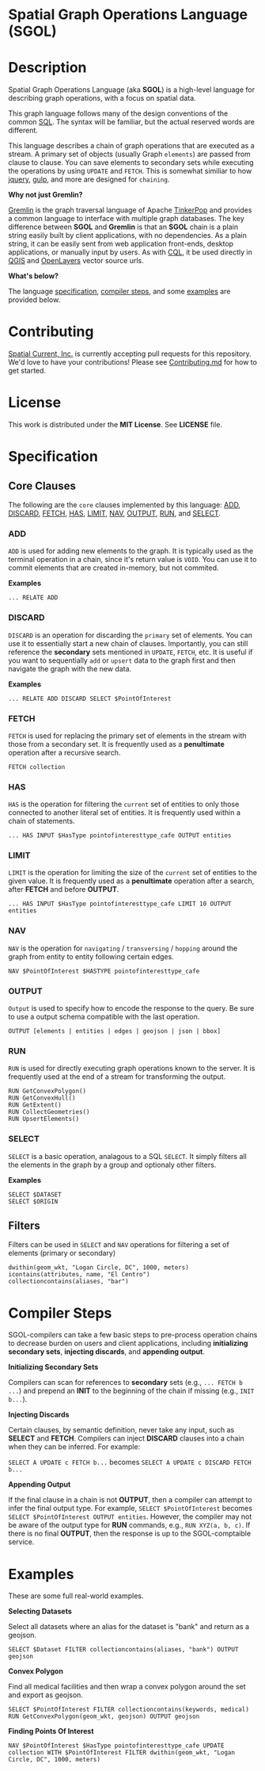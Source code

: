 # Spatial Graph Operations Language (SGOL)

# Description

Spatial Graph Operations Language (aka **SGOL**) is a high-level language for describing graph operations, with a focus on spatial data.

This graph language follows many of the design conventions of the common [SQL](https://en.wikipedia.org/wiki/SQL).  The syntax will be familiar, but the actual reserved words are different.

This language describes a chain of graph operations that are executed as a stream.  A primary set of objects (usually Graph `elements`) are passed from clause to clause.  You can save elements to secondary sets while executing the operations by using `UPDATE` and `FETCH`.  This is somewhat similiar to how [jquery](https://jquery.com/), [gulp](http://gulpjs.com/), and more are designed for `chaining`.

**Why not just Gremlin?**

[Gremlin](http://tinkerpop.apache.org/gremlin.html) is the graph traversal language of Apache [TinkerPop](http://tinkerpop.apache.org/) and provides a common language to interface with multiple graph databases.  The key difference between **SGOL** and **Gremlin** is that an **SGOL** chain is a plain string easily built by client applications, with no dependencies.  As a plain string, it can be easily sent from web application front-ends, desktop applications, or manually input by users.  As with [CQL](http://docs.geoserver.org/latest/en/user/tutorials/cql/cql_tutorial.html), it be used directly in [QGIS](http://qgis.org/en/site/) and [OpenLayers](http://openlayers.org/) vector source urls.

**What's below?**

The language [specification](#specification), [compiler steps](#compiler-steps), and some [examples](#examples) are provided below.

# Contributing

[Spatial Current, Inc.](https://spatialcurrent.io) is currently accepting pull requests for this repository.  We'd love to have your contributions!  Please see [Contributing.md](https://github.com/spatialcurrent/sgol/blob/master/CONTRIBUTING.md) for how to get started.

# License 

This work is distributed under the **MIT License**.  See **LICENSE** file.

# Specification

## Core Clauses

The following are the `core` clauses implemented by this language: [ADD](#add), [DISCARD](#discard), [FETCH](#fetch), [HAS](#has), [LIMIT](#limit), [NAV](#nav), [OUTPUT](#output), [RUN](#run), and [SELECT](#select).

### ADD

`ADD` is used for adding new elements to the graph.  It is typically used as the terminal operation in a chain, since it's return value is `VOID`.  You can use it to commit elements that are created in-memory, but not commited.

**Examples**

```
... RELATE ADD
```

### DISCARD

`DISCARD` is an operation for discarding the `primary` set of elements.  You can use it to essentially start a new chain of clauses.  Importantly, you can still reference the **secondary** sets mentioned in `UPDATE`, `FETCH`, etc.  It is useful if you want to sequentially `add` or `upsert` data to the graph first and then navigate the graph with the new data.

**Examples**

```
... RELATE ADD DISCARD SELECT $PointOfInterest
```

### FETCH

`FETCH` is used for replacing the primary set of elements in the stream with those from a secondary set.  It is frequently used as a **penultimate** operation after a recursive search.

```
FETCH collection
```

### HAS

`HAS` is the operation for filtering the `current` set of entities to only those connected to another literal set of entities.  It is frequently used within a chain of statements.

```
... HAS INPUT $HasType pointofinteresttype_cafe OUTPUT entities
```

### LIMIT

`LIMIT` is the operation for limiting the size of the `current` set of entities to the given value.  It is frequently used as a **penultimate** operation after a search, after **FETCH** and before **OUTPUT**.

```
... HAS INPUT $HasType pointofinteresttype_cafe LIMIT 10 OUTPUT entities
```

### NAV

`NAV` is the operation for `navigating` / `transversing` / `hopping` around the graph from entity to entity following certain edges.

```
NAV $PointOfInterest $HASTYPE pointofinteresttype_cafe
```


### OUTPUT

`Output` is used to specify how to encode the response to the query.  Be sure to use a output schema compatible with the last operation.

```
OUTPUT [elements | entities | edges | geojson | json | bbox]
```

### RUN

`RUN` is used for directly executing graph operations known to the server.  It is frequently used at the end of a stream for transforming the output.

```
RUN GetConvexPolygon()
RUN GetConvexHull()
RUN GetExtent()
RUN CollectGeometries()
RUN UpsertElements()
```

### SELECT

`SELECT` is a basic operation, analagous to a SQL `SELECT`.  It simply filters all the elements in the graph by a group and optionaly other filters.

**Examples**
 
 ```
 SELECT $DATASET
 SELECT $ORIGIN
 ```

## Filters

Filters can be used in `SELECT` and `NAV` operations for filtering a set of elements (primary or secondary)

```
dwithin(geom_wkt, "Logan Circle, DC", 1000, meters)
icontains(attributes, name, "El Centro")
collectioncontains(aliases, "bar")
```

# Compiler Steps

SGOL-compilers can take a few basic steps to pre-process operation chains to decrease burden on users and client applications, including **initializing secondary sets**, **injecting discards**, and **appending output**.

**Initializing Secondary Sets**

Compilers can scan for references to **secondary** sets (e.g., `... FETCH b ...`) and prepend an **INIT** to the beginning of the chain if missing (e.g., `INIT b...`).

**Injecting Discards**

Certain clauses, by semantic definition, never take any input, such as **SELECT** and **FETCH**.  Compilers can inject **DISCARD** clauses into a chain when they can be inferred.  For example:

`SELECT A UPDATE c FETCH b...` becomes `SELECT A UPDATE c DISCARD FETCH b...`

**Appending Output**

If the final clause in a chain is not **OUTPUT**, then a compiler can attempt to infer the final output type.  For example, `SELECT $PointOfInterest` becomes `SELECT $PointOfInterest OUTPUT entities`.  However, the compiler may not be aware of the output type for **RUN** commands, e.g., `RUN XYZ(a, b, c)`.  If there is no final **OUTPUT**, then the response is up to the SGOL-comptaible service.

# Examples

These are some full real-world examples.

**Selecting Datasets**

Select all datasets where an alias for the dataset is "bank" and return as a geojson.

```
SELECT $Dataset FILTER collectioncontains(aliases, "bank") OUTPUT geojson
```

**Convex Polygon**

Find all medical facilities and then wrap a convex polygon around the set and export as geojson.

```
SELECT $PointOfInterest FILTER collectioncontains(keywords, medical) RUN GetConvexPolygon(geom_wkt, geojson) OUTPUT geojson
```

**Finding Points Of Interest**

```
NAV $PointOfInterest $HasType pointofinteresttype_cafe UPDATE collection WITH $PointOfInterest FILTER dwithin(geom_wkt, "Logan Circle, DC", 1000, meters)
```
